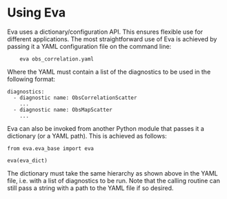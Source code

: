 # Using Eva

Eva uses a dictionary/configuration API. This ensures flexible use for different applications. The
most straightforward use of Eva is achieved by passing it a YAML configuration file on the command
line:

```
	eva obs_correlation.yaml
```

Where the YAML must contain a list of the diagnostics to be used in the following format:

```
diagnostics:
  - diagnostic name: ObsCorrelationScatter
    ...
  - diagnostic name: ObsMapScatter
    ...
```

Eva can also be invoked from another Python module that passes it a dictionary (or a YAML path).
This is achieved as follows:

```
from eva.eva_base import eva

eva(eva_dict)
```

The dictionary must take the same hierarchy as shown above in the YAML file, i.e. with a list of
diagnostics to be run. Note that the calling routine can still pass a string with a path to the YAML
file if so desired.

